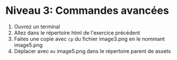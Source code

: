 # Niveau 3: Commandes avancées
1. Ouvrez un terminal
2. Allez dans le répertoire html de l'exercice précédent
3. Faites une copie avec `cp` du fichier image3.png en le nommant image5.png
4. Déplacer avec `mv` image5.png dans le répertoire parent de assets
